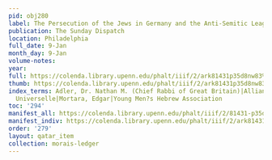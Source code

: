 ```yaml
---
pid: obj280
label: The Persecution of the Jews in Germany and the Anti-Semitic League.
publication: The Sunday Dispatch
location: Philadelphia
full_date: 9-Jan
month_day: 9-Jan
volume-notes:
year:
full: https://colenda.library.upenn.edu/phalt/iiif/2/ark81431p35d8nw83%2FSHA256E-s8165451--c03a4eb2c37a886fd18e59c4bb6a5583a7b6204a53cf9ebab5d232c946b4c39d.jpeg/full/3500,/0/default.jpg
thumb: https://colenda.library.upenn.edu/phalt/iiif/2/ark81431p35d8nw83%2FSHA256E-s8165451--c03a4eb2c37a886fd18e59c4bb6a5583a7b6204a53cf9ebab5d232c946b4c39d.jpeg/full/!200,200/0/default.jpg
index_terms: Adler, Dr. Nathan M. (Chief Rabbi of Great Britain)|Alliance IsraA?lite
  Universelle|Mortara, Edgar|Young Men?s Hebrew Association
toc: '294'
manifest_all: https://colenda.library.upenn.edu/phalt/iiif/2/81431-p35d8nw83/manifest
manifest_indiv: https://colenda.library.upenn.edu/phalt/iiif/2/ark81431p35d8nw83%2FSHA256E-s8165451--c03a4eb2c37a886fd18e59c4bb6a5583a7b6204a53cf9ebab5d232c946b4c39d.jpeg
order: '279'
layout: qatar_item
collection: morais-ledger
---
```

